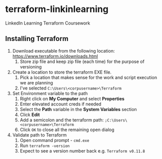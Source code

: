 # terraform-linkinlearning
LinkedIn Learning Terraform Coursework

## Installing Terraform 
1. Download executable from the following location: https://www.terraform.io/downloads.html
  	1.  Store zip file and keep zip file (each time) for the purpose of versioning 
2. Create a location to store the terraform EXE file.
	1.  Pick a location that makes sense for the work and script execution we are planning
	2.  I've selected `C:\Users\<corpusername>\Terraform`
3. Set Environment variable to the path
	1. Right click on **My Computer** and select **Properties**
	2. Enter elevated account creds if needed
	3. Select the **Path** variable in the **System Variables** section
	4. Click **Edit**
	5. Add a semicolon and the terraform path: `;C:\Users\<corpusername>\Terraform`
	6. Click `OK` to close all the remaining open dialog
4. Validate path to Terraform
	1. Open command prompt - `cmd.exe`
	2. Run `terraform -version`
	3. Expect to see a version number back e.g. `Terraform v0.11.8`

